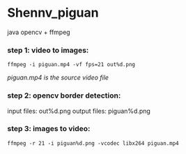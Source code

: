 # Shennv_piguan
java opencv + ffmpeg

### step 1: video to images:
```
ffmpeg -i piguan.mp4 -vf fps=21 out%d.png
```
*piguan.mp4 is the source video file*

### step 2: opencv border detection:
input files: out%d.png
output files: piguan%d.png

### step 3: images to video:
```
ffmpeg -r 21 -i piguan%d.png -vcodec libx264 piguan.mp4
```
